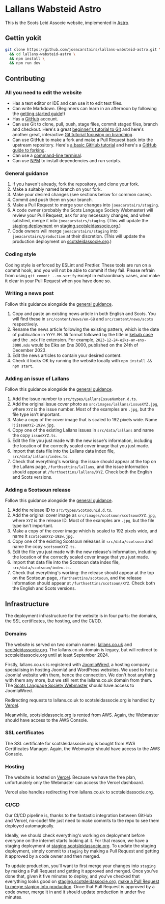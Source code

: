 # Lallans Wabsteid Astro

This is the Scots Leid Associe website, implemented in [Astro](https://astro.build/).

## Gettin yokit

```bash
git clone https://github.com/joeacarstairs/lallans-wabsteid-astro.git \
  && cd lallans-wabsteid-astro \
  && npm install \
  && npm run dev
```

## Contributing

### All you need to edit the website

- Has a text editor or IDE and can use it to edit text files.
- Can write Markdown. (Beginners can learn in an afternoon by following the
  [getting started guide](https://www.markdownguide.org/getting-started/)!)
- Has a [GitHub](https://github.com/join) account.
- Can use Git to clone, pull, push, stage files, commit staged files, branch and checkout. Here's a
  great [beginner's tutorial to Git](https://www.atlassian.com/git) and here's another great,
  interactive [Git tutorial focusing on branching](https://learngitbranching.js.org/).
- Can use GitHub to make a fork and make a Pull Request back into the upstream repository. Here's
  [a basic GitHub tutorial](https://docs.github.com/en/get-started/quickstart/hello-world) and
  here's a [GitHub guide to forking](https://docs.github.com/en/get-started/quickstart/fork-a-repo).
- Can use a [command-line terminal](https://www.freecodecamp.org/news/command-line-for-beginners/).
- Can use [NPM](https://nodesource.com/blog/an-absolute-beginners-guide-to-using-npm/) to install
  dependencies and run scripts.

### General guidance

1. If you haven't already, fork the repository, and clone your fork.
2. Make a suitably named branch on your fork.
3. Make your desired changes (see sections below for common cases).
4. Commit and push them on your branch.
5. Make a Pull Request to merge your changes into `joeacarstairs/staging`.
6. A code owner (probably the Scots Language Society Webmaster) will review your Pull Request, ask
   for any necessary changes, and when satisfied, merge it into `joeacarstairs/staging`.
   (This will update the [staging deployment](#cicd) on
   [staging.scotsleidassocie.org](https://staging.scotsleidassocie.org).)
7. Code owners will merge `joeacarstairs/staging` into
   `joeacarstairs/production` at their discretion. (This will update the production
   deployment on [scotsleidassocie.org](https://scotsleidassocie.org).)

### Coding style

Coding style is enforced by ESLint and Prettier. These tools are run on a commit hook, and you will
not be able to commit if they fail. Please refrain from using `git commit --no-verify` except in
extraordinary cases, and make it clear in your Pull Request when you have done so.

### Writing a news post

Follow this guidance alongside the [general guidance](#general-guidance).

1. Copy and paste an existing news article in both English and Scots. You will find these in
   `src/content/news/en-GB` and `src/content/news/scots` respectively.
2. Rename the news article following the existing pattern, which is the date of publication in
   `YYYY-MM-DD` format followed by the title in
   [kebab case](https://www.freecodecamp.org/news/snake-case-vs-camel-case-vs-pascal-case-vs-kebab-case-whats-the-difference/#whatiskebabcaseanamekebabcasea)
   and the `.mdx` file extension. For example, `2023-12-24-eiks-an-ens-3000.mdx` would be Eiks an
   Ens 3000, published on the 24th of December 2023.
3. Edit the news articles to contain your desired content.
4. Check it looks OK by running the website locally with `npm install && npm start`.

### Adding an issue of Lallans

Follow this guidance alongside the [general guidance](#general-guidance).

1. Add the issue number to `src/types/LallansIssueNumber.d.ts`.
2. Add the original issue cover photo as `src/images/lallans/issueXYZ.jpg`, where `XYZ` is the issue
   number. Most of the examples are `.jpg`, but the file type isn't important.
3. Make a copy of the cover image that is scaled to 192 pixels wide. Name it `issueXYZ-192w.jpg`.
4. Copy one of the existing Lallans issues in `src/data/lallans` and name the copy `issueXYZ.ts`.
5. Edit the file you just made with the new issue's information, including the location of the
   correctly scaled cover image that you just made.
6. Import that data file into the Lallans data index file, `src/data/lallans/index.ts`.
7. Check that everything's working: the issue should appear at the top on the Lallans page,
   `/furthsettins/lallans`, and the issue information should appear at `/furthsettins/lallans/XYZ`.
   Check both the English and Scots versions.

### Adding a Scotsoun release

Follow this guidance alongside the [general guidance](#general-guidance).

1. Add the release ID to `src/types/ScotsounId.d.ts`.
2. Add the original cover image as `src/images/scotsoun/scotsounXYZ.jpg`, where `XYZ` is the release
   ID. Most of the examples are `.jpg`, but the file type isn't important.
3. Make a copy of the cover image which is scaled to 192 pixels wide, and name it
   `scotsounXYZ-192w.jpg`.
4. Copy one of the existing Scotsoun releases in `src/data/scotsoun` and name the copy
   `scotsounXYZ.ts`.
5. Edit the file you just made with the new release's information, including the location of the
   correctly scaled cover image that you just made.
6. Import that data file into the Scotsoun data index file, `src/data/scotsoun/index.ts`.
7. Check that everything's working: the release should appear at the top on the Scotsoun page,
   `/furthsettins/scotsoun`, and the release information should appear at
   `/furthsettins/scotsoun/XYZ`. Check both the English and Scots versions.

## Infrastructure

The deployment infrastructure for the website is in four parts: the domains, the SSL certificates,
the hosting, and the CI/CD.

### Domains

The website is served on two domain names: [lallans.co.uk](https://www.lallans.co.uk) and
[scotsleidassocie.org](https://scotsleidassocie.org). The lallans.co.uk domain is legacy, but will
redirect to scotsleidassocie.org until at least September 2024.

Firstly, lallans.co.uk is registered with [JoomlaWired](https://www.joomlawired.com), a hosting
company specialising in hosting Joomla! and WordPress websites. We used to host a Joomla! website
with them, hence the connection. We don't host anything with them any more, but we still rent the
lallans.co.uk domain from them. The [Scots Language Society Webmaster](mailto:lallans@hotmail.co.uk)
should have access to JoomlaWired.

Redirecting requests to lallans.co.uk to scotsleidassocie.org is handled by [Vercel](#hosting).

Meanwhile, scotsleidassocie.org is rented from AWS. Again, the Webmaster should have access to the
AWS Console.

### SSL certificates

The SSL certificate for scotsleidassocie.org is bought from AWS Certificates Manager. Again, the
Webmaster should have access to the AWS Console.

### Hosting

The website is hosted on [Vercel](https://vercel.com/sycamost/lallans-wabsteid-astro). Because we
have the free plan, unfortunately only the Webmaster can access the Vercel dashboard.

Vercel also handles redirecting from lallans.co.uk to scotsleidassocie.org.

### CI/CD

Our CI/CD pipeline is, thanks to the fantastic integration between GitHub and Vercel, no-code! We
just need to make commits to the repo to see them deployed automagically.

Ideally, we should check everything's working on deployment before everyone on the internet starts
looking at it. For that reason, we have a staging deployment at
[staging.scotsleidassocie.org](https://staging.scotsleidassocie.org). To update the staging
deployment, simply commit to `staging` by making a Pull Request and getting it approved
by a code owner and then merged.

To update production, you'll want to first merge your changes into `staging` by making a
Pull Request and getting it approved and merged. Once you've done that, given it five minutes to
deploy, and you've checked that everything looks good on
[staging.scotsleidassocie.org](https://staging.scotsleidassocie.org),
[make a Pull Request to merge staging into production](https://github.com/joeacarstairs/lallans-wabsteid-astro/compare/production...staging).
Once that Pull Request is approved by a code owner, merge it in and it should update production in
under five minutes.
